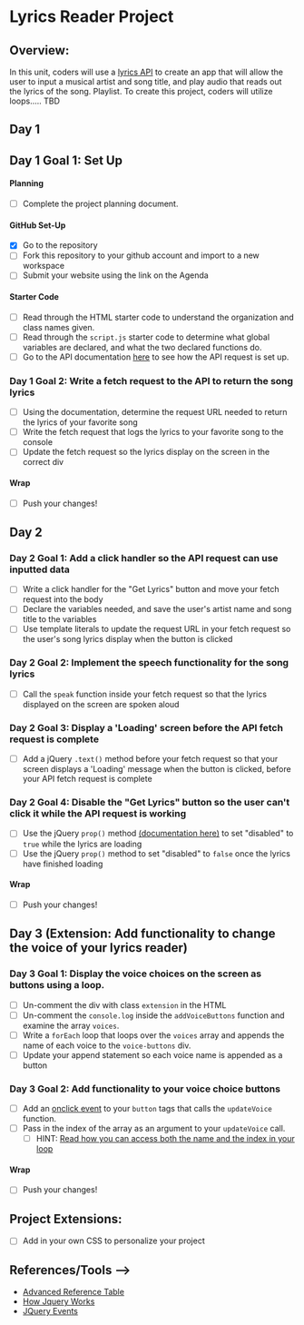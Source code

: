 # Lyrics Reader Project

## Overview:

In this unit, coders will use a [lyrics API](https://lyricsovh.docs.apiary.io/#) to create an app that will allow the user to input a musical artist and song title, and play audio that reads out the lyrics of the song. Playlist. To create this project, coders will utilize loops..... TBD

## Day 1

## Day 1 Goal 1: Set Up

#### Planning

- [ ] Complete the project planning document.

#### GitHub Set-Up

- [x] Go to the repository
- [ ] Fork this repository to your github account and import to a new workspace
- [ ] Submit your website using the link on the Agenda

#### Starter Code

- [ ] Read through the HTML starter code to understand the organization and class names given.
- [ ] Read through the `script.js` starter code to determine what global variables are declared, and what the two declared functions do.
- [ ] Go to the API documentation [here](https://lyricsovh.docs.apiary.io/#reference/0/lyrics-of-a-song/search) to see how the API request is set up.

### Day 1 Goal 2: Write a fetch request to the API to return the song lyrics

- [ ] Using the documentation, determine the request URL needed to return the lyrics of your favorite song
- [ ] Write the fetch request that logs the lyrics to your favorite song to the console
- [ ] Update the fetch request so the lyrics display on the screen in the correct div

#### Wrap

- [ ] Push your changes!

## Day 2

### Day 2 Goal 1: Add a click handler so the API request can use inputted data

- [ ] Write a click handler for the "Get Lyrics" button and move your fetch request into the body
- [ ] Declare the variables needed, and save the user's artist name and song title to the variables
- [ ] Use template literals to update the request URL in your fetch request so the user's song lyrics display when the button is clicked

### Day 2 Goal 2: Implement the speech functionality for the song lyrics

- [ ] Call the `speak` function inside your fetch request so that the lyrics displayed on the screen are spoken aloud

### Day 2 Goal 3: Display a 'Loading' screen before the API fetch request is complete

- [ ] Add a jQuery `.text()` method before your fetch request so that your screen displays a 'Loading' message when the button is clicked, before your API fetch request is complete

### Day 2 Goal 4: Disable the "Get Lyrics" button so the user can't click it while the API request is working

- [ ] Use the jQuery `prop()` method [(documentation here)](https://api.jquery.com/prop/) to set "disabled" to `true` while the lyrics are loading
- [ ] Use the jQuery `prop()` method to set "disabled" to `false` once the lyrics have finished loading

#### Wrap

- [ ] Push your changes!

## Day 3 (Extension: Add functionality to change the voice of your lyrics reader)

### Day 3 Goal 1: Display the voice choices on the screen as buttons using a loop.

- [ ] Un-comment the div with class `extension` in the HTML
- [ ] Un-comment the `console.log` inside the `addVoiceButtons` function and examine the array `voices`.
- [ ] Write a `forEach` loop that loops over the `voices` array and appends the name of each voice to the `voice-buttons` div.
- [ ] Update your append statement so each voice name is appended as a button

### Day 3 Goal 2: Add functionality to your voice choice buttons

- [ ] Add an [onclick event](https://www.w3schools.com/jsref/event_onclick.asp) to your `button` tags that calls the `updateVoice` function.
- [ ] Pass in the index of the array as an argument to your `updateVoice` call.
  - [ ] HINT: [Read how you can access both the name and the index in your loop](https://www.w3schools.com/jsref/jsref_foreach.asp)

#### Wrap

- [ ] Push your changes!

## Project Extensions:

- [ ] Add in your own CSS to personalize your project

## References/Tools -->

- [Advanced Reference Table](https://docs.google.com/document/d/1SElvLDvtVOoYZJyR5XbCQJWbSTxyChDiQkz7n3c63Go/preview)
- [How Jquery Works](http://learn.jquery.com/about-jquery/how-jquery-works/)
- [JQuery Events](http://api.jquery.com/category/events/)

